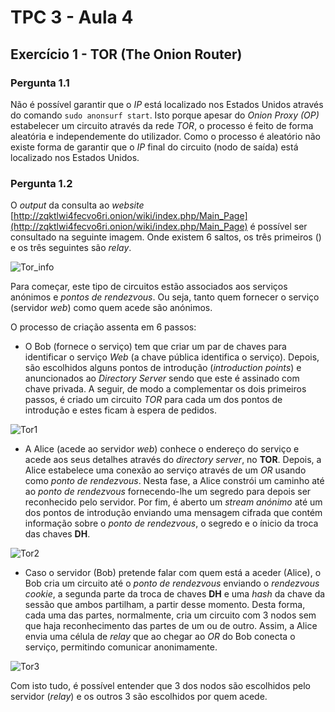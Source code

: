 # TPC 3 - Aula 4

## Exercício 1 - TOR (The Onion Router)

### Pergunta 1.1

Não é possível garantir que o *IP* está localizado nos Estados Unidos através do comando ```sudo anonsurf start```. Isto porque apesar do *Onion Proxy (OP)* estabelecer um circuito através da rede *TOR*, o processo é feito de forma aleatória e independemente do utilizador. Como o processo é aleatório não existe forma de garantir que o *IP* final do circuito (nodo de saída) está localizado nos Estados Unidos.

### Pergunta 1.2

O *output* da consulta ao *website* [http://zqktlwi4fecvo6ri.onion/wiki/index.php/Main_Page](http://zqktlwi4fecvo6ri.onion/wiki/index.php/Main_Page) é possível ser consultado na seguinte imagem. Onde existem 6 saltos, os três primeiros () e os três seguintes são *relay*.

![Tor_info](/Images/Tor_info.jpg)

Para começar, este tipo de circuitos estão associados aos serviços anónimos e *pontos de rendezvous*. Ou seja, tanto quem fornecer o serviço (servidor *web*) como quem acede são anónimos.

O processo de criação assenta em 6 passos:
* O Bob (fornece o serviço) tem que criar um par de chaves para identificar o serviço *Web* (a chave pública identifica o serviço). Depois, são escolhidos alguns pontos de introdução (*introduction points*) e anuncionados ao *Directory Server* sendo que este é assinado com chave privada. A seguir, de modo a complementar os dois primeiros passos, é criado um circuito *TOR* para cada um dos pontos de introdução e estes ficam à espera de pedidos.

![Tor1](/Images/Tor_1-2.jpg)

* A Alice (acede ao servidor *web*) conhece o endereço do serviço e acede aos seus detalhes através do *directory server*, no **TOR**. Depois, a Alice estabelece uma conexão ao serviço através de um *OR* usando como *ponto de rendezvous*. Nesta fase, a Alice constrói um caminho até ao *ponto de rendezvous* fornecendo-lhe um segredo para depois ser reconhecido pelo servidor. Por fim, é aberto um *stream anónimo* até um dos pontos de introdução enviando uma mensagem cifrada que contém informação sobre o *ponto de rendezvous*, o segredo e o ínicio da troca das chaves **DH**.

![Tor2](/Images/Tor_3-4.jpg)

* Caso o servidor (Bob) pretende falar com quem está a aceder (Alice), o Bob cria um circuito até o *ponto de rendezvous* enviando o *rendezvous cookie*, a segunda parte da troca de chaves **DH** e uma *hash* da chave da sessão que ambos partilham, a partir desse momento. Desta forma, cada uma das partes, normalmente, cria um circuito com 3 nodos sem que haja reconhecimento das partes de um ou de outro. Assim, a Alice envia uma célula de *relay* que ao chegar ao *OR* do Bob conecta o serviço, permitindo comunicar anonimamente.

![Tor3](/Images/Tor_5-6.jpg)

Com isto tudo, é possível entender que 3 dos nodos são escolhidos pelo servidor (*relay*) e os outros 3 são escolhidos por quem acede.

